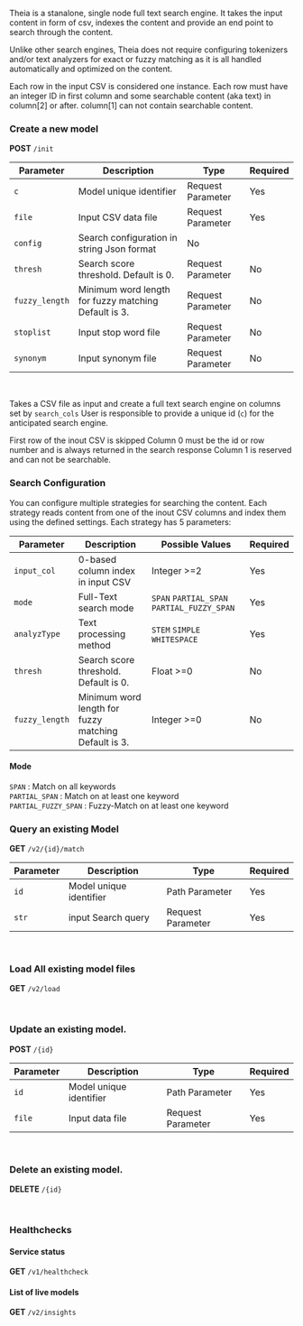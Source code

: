 Theia is a stanalone, single node full text search engine. It takes the input content in form of csv, indexes the content and provide an end point to search through the content.
&nbsp;

Unlike other search engines, Theia does not require configuring tokenizers and/or text analyzers for exact or fuzzy matching as it is all handled automatically and optimized on the content.
&nbsp;

Each row in the input CSV is considered one instance. Each row must have an integer ID in first column and some searchable content (aka text) in column[2] or after. column[1] can not contain searchable content.

### Create a new model
**POST** `/init`

| Parameter | Description | Type |Required |
| --------- | ---- | -------- | ---------|
|`c` | Model unique identifier | Request Parameter| Yes|
|`file` | Input CSV data file | Request Parameter |Yes|
|`config` | Search configuration in string Json format |No|
|`thresh` | Search score threshold. Default is 0. | Request Parameter|No|
|`fuzzy_length` | Minimum word length for fuzzy matching Default is 3.| Request Parameter |No|
|`stoplist` | Input stop word file | Request Parameter |No|
|`synonym` | Input synonym file | Request Parameter |No|

&nbsp;
&nbsp;

Takes a CSV file as input and create a full text search engine on columns set by `search_cols`
User is responsible to provide a unique id (`c`) for the anticipated search engine.
&nbsp;

First row of the inout CSV is skipped
Column 0 must be the id or row number and is always returned in the search response
Column 1 is reserved and can not be searchable.

### Search Configuration ###

You can configure multiple strategies for searching the content. Each strategy reads content from one of the inout CSV columns and index them using
the defined settings. Each strategy has 5 parameters:


| Parameter | Description | Possible Values |Required |
| --------- | ---- | -------- | ---------|
|`input_col` | 0-based column index in input CSV | Integer >=2| Yes|
|`mode` | Full-Text search mode| `SPAN` `PARTIAL_SPAN` `PARTIAL_FUZZY_SPAN` | Yes|
|`analyzType` | Text processing method| `STEM` `SIMPLE` `WHITESPACE` | Yes|
|`thresh` | Search score threshold. Default is 0. | Float >=0|No|
|`fuzzy_length` | Minimum word length for fuzzy matching Default is 3.| Integer >=0 |No|


#### Mode ####

`SPAN` : Match on all keywords  <br />
`PARTIAL_SPAN` : Match on at least one keyword  <br />
`PARTIAL_FUZZY_SPAN` : Fuzzy-Match on at least one keyword  <br />


### Query an existing Model

**GET** `/v2/{id}/match`

| Parameter | Description | Type |Required |
| --------- | ---- | -------- | ---------|
|`id` | Model unique identifier | Path Parameter| Yes|
|`str` | input Search query| Request Parameter | Yes|

&nbsp;
&nbsp;


### Load All existing model files
**GET** `/v2/load`

&nbsp;
&nbsp;

### Update an existing model.

**POST** `/{id}`

| Parameter | Description | Type |Required |
| --------- | ---- | -------- | ---------|
|`id` | Model unique identifier | Path Parameter| Yes|
|`file` | Input data file | Request Parameter |Yes|

&nbsp;
&nbsp;

### Delete an existing model.

**DELETE** `/{id}`

&nbsp;
&nbsp;

### Healthchecks

#### Service status
**GET** `/v1/healthcheck`

#### List of live models
**GET** `/v2/insights`




